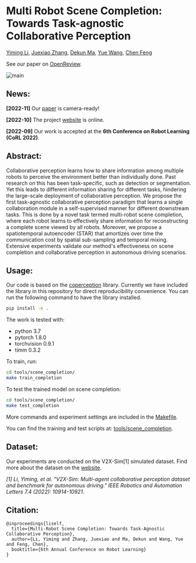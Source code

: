 # Multi Robot Scene Completion: Towards Task-agnostic Collaborative Perception

[Yiming Li](https://roboticsyimingli.github.io), [Juexiao Zhang](https://juexzz.github.io), [Dekun Ma](https://dekun.me), [Yue Wang](https://yuewang.xyz), [Chen Feng](https://scholar.google.com/citations?user=YeG8ZM0AAAAJ&hl=en)

See our paper on [OpenReview](https://openreview.net/forum?id=hW0tcXOJas2).

![main](https://github.com/coperception/star/raw/gh-pages/static/images/main.jpg)

## News:

**[2022-11]** Our [paper](https://openreview.net/forum?id=hW0tcXOJas2) is camera-ready!

**[2022-10]** The project [website](https://coperception.github.io/star/) is online.

**[2022-09]** Our work is accepted at the **6th Conference on Robot Learning (CoRL 2022)**.

## Abstract:

Collaborative perception learns how to share information among multiple robots to perceive the environment better than individually done. Past research on this has been task-specific, such as detection or segmentation. Yet this leads to different information sharing for different tasks, hindering the large-scale deployment of collaborative perception. We propose the first task-agnostic collaborative perception paradigm that learns a single collaboration module in a self-supervised manner for different downstream tasks. This is done by a novel task termed multi-robot scene completion, where each robot learns to effectively share information for reconstructing a complete scene viewed by all robots. Moreover, we propose a spatiotemporal autoencoder (STAR) that amortizes over time the communication cost by spatial sub-sampling and temporal mixing. Extensive experiments validate our method's effectiveness on scene completion and collaborative perception in autonomous driving scenarios.

## Usage:

Our code is based on the [coperception](https://coperception.readthedocs.io/en/latest/) library. Currently we have included the library in this repository for direct reproducibility convenience. You can run the following command to have the library installed.

```bash
pip install -e .
```

The work is tested with:

* python 3.7
* pytorch 1.8.0
* torchvision 0.9.1
* timm 0.3.2

To train, run:

```bash
cd tools/scene_completion/
make train_completion
```

To test the trained model on scene completion:

```bash
cd tools/scene_completion/
make test_completion
```

More commands and experiment settings are included in the [Makefile](https://github.com/coperception/star/raw/main/tools/scene_completion/Makefile).

You can find the training and test scripts at: [tools/scene_completion](https://github.com/coperception/star/raw/main/tools/scene_completion/).

## Dataset:

Our experiments are conducted on the V2X-Sim[1] simulated dataset. Find more about the dataset on the [website](https://ai4ce.github.io/V2X-Sim/).

*[1] Li, Yiming, et al. "V2X-Sim: Multi-agent collaborative perception dataset and benchmark for autonomous driving." IEEE Robotics and Automation Letters 7.4 (2022): 10914-10921.*

## Citation:

```
@inproceedings{liself,
  title={Multi-Robot Scene Completion: Towards Task-Agnostic Collaborative Perception},
  author={Li, Yiming and Zhang, Juexiao and Ma, Dekun and Wang, Yue and Feng, Chen},
  booktitle={6th Annual Conference on Robot Learning}
}
```
